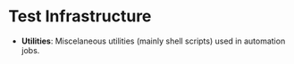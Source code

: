 # Test Infrastructure

- **Utilities**: Miscelaneous utilities (mainly shell scripts) used in automation jobs.
